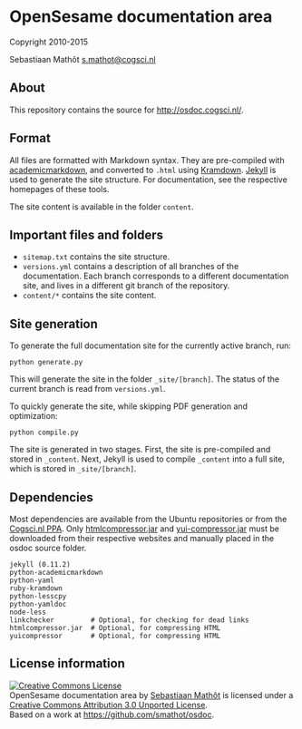 # OpenSesame documentation area

Copyright 2010-2015

Sebastiaan Mathôt <s.mathot@cogsci.nl>

## About

This repository contains the source for <http://osdoc.cogsci.nl/>.

## Format

All files are formatted with Markdown syntax. They are pre-compiled with [academicmarkdown][], and converted to `.html` using [Kramdown][]. [Jekyll][] is used to generate the site structure. For documentation, see the respective homepages of these tools.

The site content is available in the folder `content`.

## Important files and folders

- `sitemap.txt` contains the site structure.
- `versions.yml` contains a description of all branches of the documentation. Each branch corresponds to a different documentation site, and lives in a different git branch of the repository.
- `content/*` contains the site content.

## Site generation

To generate the full documentation site for the currently active branch, run:

	python generate.py

This will generate the site in the folder `_site/[branch]`. The status of the current branch is read from `versions.yml`.

To quickly generate the site, while skipping PDF generation and optimization:

	python compile.py

The site is generated in two stages. First, the site is pre-compiled and stored in `_content`. Next, Jekyll is used to compile `_content` into a full site, which is stored in `_site/[branch]`.

## Dependencies

Most dependencies are available from the Ubuntu repositories or from the [Cogsci.nl PPA][]. Only [htmlcompressor.jar][] and [yui-compressor.jar][] must be downloaded from their respective websites and manually placed in the osdoc source folder.

	jekyll (0.11.2)
	python-academicmarkdown
	python-yaml
	ruby-kramdown
	python-lesscpy
	python-yamldoc
	node-less
	linkchecker         # Optional, for checking for dead links
	htmlcompressor.jar  # Optional, for compressing HTML
	yuicompressor		# Optional, for compressing HTML

## License information

<a rel="license" href="http://creativecommons.org/licenses/by/3.0/deed.en_US"><img alt="Creative Commons License" style="border-width:0" src="http://i.creativecommons.org/l/by/3.0/88x31.png" /></a><br /><span xmlns:dct="http://purl.org/dc/terms/" property="dct:title">OpenSesame documentation area</span> by <a xmlns:cc="http://creativecommons.org/ns#" href="http://osdoc.cogsci.nl" property="cc:attributionName" rel="cc:attributionURL">Sebastiaan Mathôt</a> is licensed under a <a rel="license" href="http://creativecommons.org/licenses/by/3.0/deed.en_US">Creative Commons Attribution 3.0 Unported License</a>.<br />Based on a work at <a xmlns:dct="http://purl.org/dc/terms/" href="https://github.com/smathot/osdoc" rel="dct:source">https://github.com/smathot/osdoc</a>.

[academicmarkdown]: https://github.com/smathot/academicmarkdown
[kramdown]: http://kramdown.rubyforge.org/
[jekyll]: https://github.com/mojombo/jekyll
[cogsci.nl ppa]: https://launchpad.net/~smathot/+archive/cogscinl/
[htmlcompressor.jar]: https://code.google.com/p/htmlcompressor/
[yui-compressor.jar]: https://github.com/yui/yuicompressor/downloads
